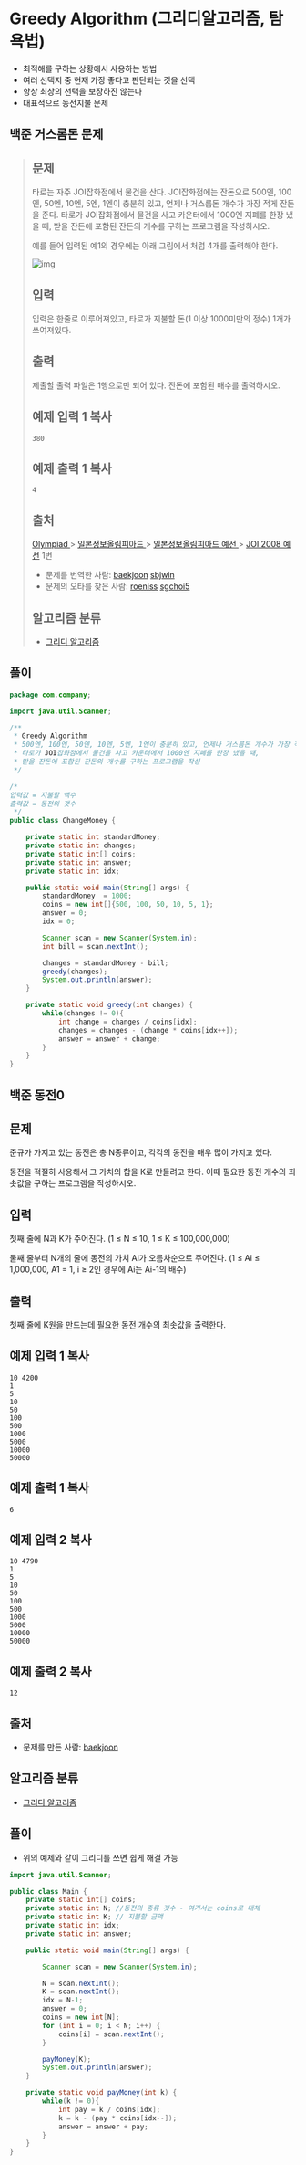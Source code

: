 # Greedy Algorithm (그리디알고리즘, 탐욕법)

- 최적해를 구하는 상황에서 사용하는 방법
- 여러 선택지 중 현재 가장 좋다고 판단되는 것을 선택
- 항상 최상의 선택을 보장하진 않는다
- 대표적으로 동전지불 문제



## 백준 거스롬돈 문제

> ## 문제
>
> 타로는 자주 JOI잡화점에서 물건을 산다. JOI잡화점에는 잔돈으로 500엔, 100엔, 50엔, 10엔, 5엔, 1엔이 충분히 있고, 언제나 거스름돈 개수가 가장 적게 잔돈을 준다. 타로가 JOI잡화점에서 물건을 사고 카운터에서 1000엔 지폐를 한장 냈을 때, 받을 잔돈에 포함된 잔돈의 개수를 구하는 프로그램을 작성하시오.
>
> 예를 들어 입력된 예1의 경우에는 아래 그림에서 처럼 4개를 출력해야 한다.
>
> ![img](https://onlinejudgeimages.s3-ap-northeast-1.amazonaws.com/problem/5585/1.png)
>
> ## 입력
>
> 입력은 한줄로 이루어져있고, 타로가 지불할 돈(1 이상 1000미만의 정수) 1개가 쓰여져있다.
>
> ## 출력
>
> 제출할 출력 파일은 1행으로만 되어 있다. 잔돈에 포함된 매수를 출력하시오.
>
> 
>
> ## 예제 입력 1 복사
>
> ```
> 380
> ```
>
> ## 예제 출력 1 복사
>
> ```
> 4
> ```
>
> 
>
> ## 출처
>
> [Olympiad ](https://www.acmicpc.net/category/2)> [일본정보올림피아드 ](https://www.acmicpc.net/category/100)> [일본정보올림피아드 예선 ](https://www.acmicpc.net/category/101)> [JOI 2008 예선](https://www.acmicpc.net/category/detail/553) 1번
>
> - 문제를 번역한 사람: [baekjoon](https://www.acmicpc.net/user/baekjoon) [sbjwin](https://www.acmicpc.net/user/sbjwin)
> - 문제의 오타를 찾은 사람: [roeniss](https://www.acmicpc.net/user/roeniss) [sgchoi5](https://www.acmicpc.net/user/sgchoi5)
>
> ## 알고리즘 분류
>
> - [그리디 알고리즘](https://www.acmicpc.net/problem/tag/33)

## 풀이

```java
package com.company;

import java.util.Scanner;

/**
 * Greedy Algorithm
 * 500엔, 100엔, 50엔, 10엔, 5엔, 1엔이 충분히 있고, 언제나 거스름돈 개수가 가장 적게 잔돈을 준다.
 * 타로가 JOI잡화점에서 물건을 사고 카운터에서 1000엔 지폐를 한장 냈을 때,
 * 받을 잔돈에 포함된 잔돈의 개수를 구하는 프로그램을 작성
 */

/*
입력값 = 지불할 액수
출력값 = 동전의 갯수
 */
public class ChangeMoney {

    private static int standardMoney;
    private static int changes;
    private static int[] coins;
    private static int answer;
    private static int idx;

    public static void main(String[] args) {
        standardMoney  = 1000;
        coins = new int[]{500, 100, 50, 10, 5, 1};
        answer = 0;
        idx = 0;

        Scanner scan = new Scanner(System.in);
        int bill = scan.nextInt();

        changes = standardMoney - bill;
        greedy(changes);
        System.out.println(answer);
    }

    private static void greedy(int changes) {
        while(changes != 0){
            int change = changes / coins[idx];
            changes = changes - (change * coins[idx++]);
            answer = answer + change;
        }
    }
}
```



## 백준 동전0

## 문제

준규가 가지고 있는 동전은 총 N종류이고, 각각의 동전을 매우 많이 가지고 있다.

동전을 적절히 사용해서 그 가치의 합을 K로 만들려고 한다. 이때 필요한 동전 개수의 최솟값을 구하는 프로그램을 작성하시오.

## 입력

첫째 줄에 N과 K가 주어진다. (1 ≤ N ≤ 10, 1 ≤ K ≤ 100,000,000)

둘째 줄부터 N개의 줄에 동전의 가치 Ai가 오름차순으로 주어진다. (1 ≤ Ai ≤ 1,000,000, A1 = 1, i ≥ 2인 경우에 Ai는 Ai-1의 배수)

## 출력

첫째 줄에 K원을 만드는데 필요한 동전 개수의 최솟값을 출력한다.



## 예제 입력 1 복사

```
10 4200
1
5
10
50
100
500
1000
5000
10000
50000
```

## 예제 출력 1 복사

```
6
```

## 예제 입력 2 복사

```
10 4790
1
5
10
50
100
500
1000
5000
10000
50000
```

## 예제 출력 2 복사

```
12
```



## 출처

- 문제를 만든 사람: [baekjoon](https://www.acmicpc.net/user/baekjoon)

## 알고리즘 분류

- [그리디 알고리즘](https://www.acmicpc.net/problem/tag/33)

## 풀이

- 위의 예제와 같이 그리디를 쓰면 쉽게 해결 가능

```java
import java.util.Scanner;

public class Main {
    private static int[] coins;
    private static int N; //동전의 종류 갯수 - 여기서는 coins로 대체
    private static int K; // 지불할 금액
    private static int idx;
    private static int answer;

    public static void main(String[] args) {

        Scanner scan = new Scanner(System.in);

        N = scan.nextInt();
        K = scan.nextInt();
        idx = N-1;
        answer = 0;
        coins = new int[N];
        for (int i = 0; i < N; i++) {
            coins[i] = scan.nextInt();
        }

        payMoney(K);
        System.out.println(answer);
    }

    private static void payMoney(int k) {
        while(k != 0){
            int pay = k / coins[idx];
            k = k - (pay * coins[idx--]);
            answer = answer + pay;
        }
    }
}
```

